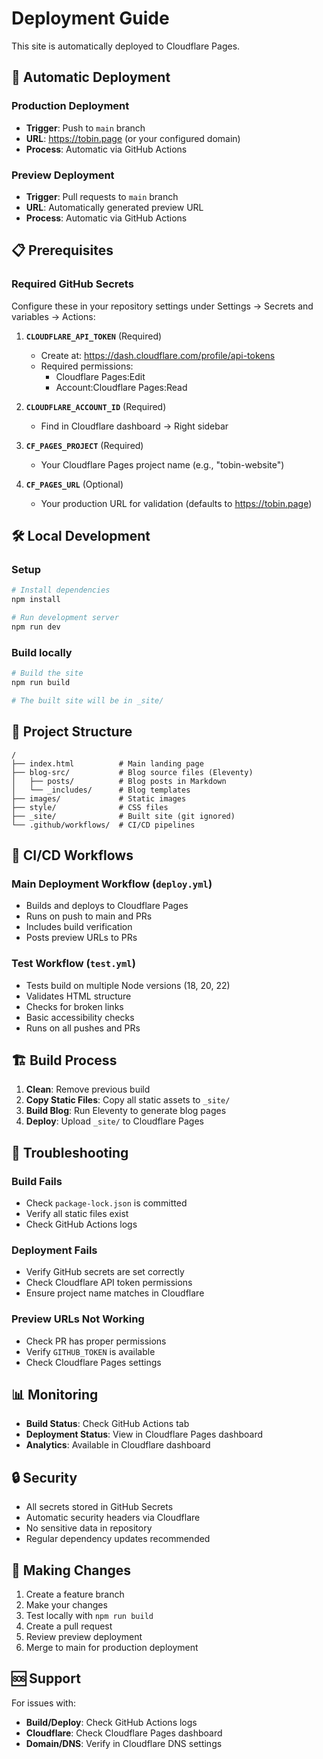 # Deployment Guide

This site is automatically deployed to Cloudflare Pages.

## 🚀 Automatic Deployment

### Production Deployment
- **Trigger**: Push to `main` branch
- **URL**: https://tobin.page (or your configured domain)
- **Process**: Automatic via GitHub Actions

### Preview Deployment
- **Trigger**: Pull requests to `main` branch
- **URL**: Automatically generated preview URL
- **Process**: Automatic via GitHub Actions

## 📋 Prerequisites

### Required GitHub Secrets
Configure these in your repository settings under Settings → Secrets and variables → Actions:

1. **`CLOUDFLARE_API_TOKEN`** (Required)
   - Create at: https://dash.cloudflare.com/profile/api-tokens
   - Required permissions:
     - Cloudflare Pages:Edit
     - Account:Cloudflare Pages:Read

2. **`CLOUDFLARE_ACCOUNT_ID`** (Required)
   - Find in Cloudflare dashboard → Right sidebar

3. **`CF_PAGES_PROJECT`** (Required)
   - Your Cloudflare Pages project name (e.g., "tobin-website")

4. **`CF_PAGES_URL`** (Optional)
   - Your production URL for validation (defaults to https://tobin.page)

## 🛠️ Local Development

### Setup
```bash
# Install dependencies
npm install

# Run development server
npm run dev
```

### Build locally
```bash
# Build the site
npm run build

# The built site will be in _site/
```

## 📁 Project Structure

```
/
├── index.html          # Main landing page
├── blog-src/           # Blog source files (Eleventy)
│   ├── posts/          # Blog posts in Markdown
│   └── _includes/      # Blog templates
├── images/             # Static images
├── style/              # CSS files
├── _site/              # Built site (git ignored)
└── .github/workflows/  # CI/CD pipelines
```

## 🔄 CI/CD Workflows

### Main Deployment Workflow (`deploy.yml`)
- Builds and deploys to Cloudflare Pages
- Runs on push to main and PRs
- Includes build verification
- Posts preview URLs to PRs

### Test Workflow (`test.yml`)
- Tests build on multiple Node versions (18, 20, 22)
- Validates HTML structure
- Checks for broken links
- Basic accessibility checks
- Runs on all pushes and PRs

## 🏗️ Build Process

1. **Clean**: Remove previous build
2. **Copy Static Files**: Copy all static assets to `_site/`
3. **Build Blog**: Run Eleventy to generate blog pages
4. **Deploy**: Upload `_site/` to Cloudflare Pages

## 🐛 Troubleshooting

### Build Fails
- Check `package-lock.json` is committed
- Verify all static files exist
- Check GitHub Actions logs

### Deployment Fails
- Verify GitHub secrets are set correctly
- Check Cloudflare API token permissions
- Ensure project name matches in Cloudflare

### Preview URLs Not Working
- Check PR has proper permissions
- Verify `GITHUB_TOKEN` is available
- Check Cloudflare Pages settings

## 📊 Monitoring

- **Build Status**: Check GitHub Actions tab
- **Deployment Status**: View in Cloudflare Pages dashboard
- **Analytics**: Available in Cloudflare dashboard

## 🔒 Security

- All secrets stored in GitHub Secrets
- Automatic security headers via Cloudflare
- No sensitive data in repository
- Regular dependency updates recommended

## 📝 Making Changes

1. Create a feature branch
2. Make your changes
3. Test locally with `npm run build`
4. Create a pull request
5. Review preview deployment
6. Merge to main for production deployment

## 🆘 Support

For issues with:
- **Build/Deploy**: Check GitHub Actions logs
- **Cloudflare**: Check Cloudflare Pages dashboard
- **Domain/DNS**: Verify in Cloudflare DNS settings